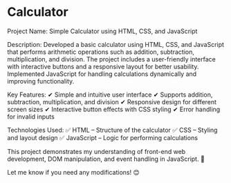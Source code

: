 # Calculator
Project Name: Simple Calculator using HTML, CSS, and JavaScript

Description:
Developed a basic calculator using HTML, CSS, and JavaScript that performs arithmetic operations such as addition, subtraction, multiplication, and division. The project includes a user-friendly interface with interactive buttons and a responsive layout for better usability. Implemented JavaScript for handling calculations dynamically and improving functionality.

Key Features:
✔ Simple and intuitive user interface
✔ Supports addition, subtraction, multiplication, and division
✔ Responsive design for different screen sizes
✔ Interactive button effects with CSS styling
✔ Error handling for invalid inputs

Technologies Used:
✅ HTML – Structure of the calculator
✅ CSS – Styling and layout design
✅ JavaScript – Logic for performing calculations

This project demonstrates my understanding of front-end web development, DOM manipulation, and event handling in JavaScript. 🚀

Let me know if you need any modifications! 😊
